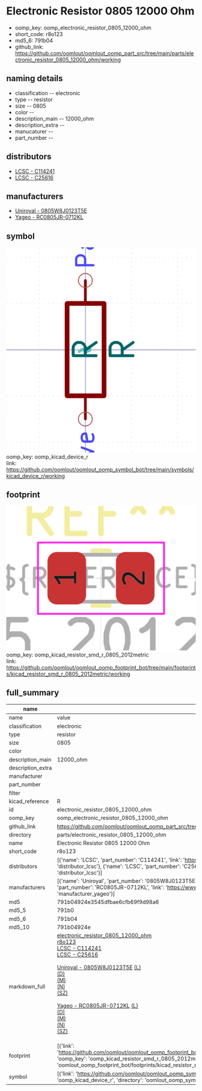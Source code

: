 # Electronic Resistor 0805 12000 Ohm

  
* oomp_key: oomp_electronic_resistor_0805_12000_ohm 
* short_code: r8o123
* md5_6: 791b04  
* github_link: https://github.com/oomlout/oomlout_oomp_part_src/tree/main/parts/electronic_resistor_0805_12000_ohm/working  
## naming details
* classification -- electronic
* type -- resistor
* size -- 0805
* color -- 
* description_main -- 12000_ohm
* description_extra -- 
* manucaturer -- 
* part_number -- 

## distributors
* [LCSC - C114241](https://lcsc.com/product-detail/C114241.html)  
* [LCSC - C25616](https://lcsc.com/product-detail/C25616.html)  

## manufacturers
* [Uniroyal - 0805W8J0123T5E]()  
* [Yageo - RC0805JR-0712KL](https://www.yageo.com/en/Chart/Download/pdf/RC0805JR-0712KL)  

## symbol

![](symbol/0/working/working_600.png)  
oomp_key: oomp_kicad_device_r  
link: https://github.com/oomlout/oomlout_oomp_symbol_bot/tree/main/symbols/kicad_device_r/working  

## footprint

![](footprint/0/working/working_600.png)  
oomp_key: oomp_kicad_resistor_smd_r_0805_2012metric  
link: https://github.com/oomlout/oomlout_oomp_footprint_bot/tree/main/footprints/kicad_resistor_smd_r_0805_2012metric/working  

## full_summary
| name | value | 
| --- | --- | 
| name | value | 
| classification | electronic | 
| type | resistor | 
| size | 0805 | 
| color |  | 
| description_main | 12000_ohm | 
| description_extra |  | 
| manufacturer |  | 
| part_number |  | 
| filter |  | 
| kicad_reference | R | 
| id | electronic_resistor_0805_12000_ohm | 
| oomp_key | oomp_electronic_resistor_0805_12000_ohm | 
| github_link | https://github.com/oomlout/oomlout_oomp_part_src/tree/main/parts/electronic_resistor_0805_12000_ohm/working | 
| directory | parts/electronic_resistor_0805_12000_ohm | 
| name | Electronic Resistor 0805 12000 Ohm | 
| short_code | r8o123 | 
| distributors | [{'name': 'LCSC', 'part_number': 'C114241', 'link': 'https://lcsc.com/product-detail/C114241.html', 'id': 'distributor_lcsc'}, {'name': 'LCSC', 'part_number': 'C25616', 'link': 'https://lcsc.com/product-detail/C25616.html', 'id': 'distributor_lcsc'}] | 
| manufacturers | [{'name': 'Uniroyal', 'part_number': '0805W8J0123T5E', 'link': '', 'id': 'manufacturer_uniroyal'}, {'name': 'Yageo', 'part_number': 'RC0805JR-0712KL', 'link': 'https://www.yageo.com/en/Chart/Download/pdf/RC0805JR-0712KL', 'id': 'manufacturer_yageo'}] | 
| md5 | 791b04924e3545dfbae6cfb69f9d98a6 | 
| md5_5 | 791b0 | 
| md5_6 | 791b04 | 
| md5_10 | 791b04924e | 
| markdown_full | [electronic_resistor_0805_12000_ohm](https://github.com/oomlout/oomlout_oomp_part_src/tree/main/parts/electronic_resistor_0805_12000_ohm/working)<br>[r8o123](https://github.com/oomlout/oomlout_oomp_part_src/tree/main/parts/electronic_resistor_0805_12000_ohm/working)<br>[LCSC - C114241<br>](https://lcsc.com/product-detail/C114241.html)[LCSC - C25616<br>](https://lcsc.com/product-detail/C25616.html)<br>[Uniroyal - 0805W8J0123T5E]() [(L)<br>](https://www.lcsc.com/search?q=0805W8J0123T5E)[(D)<br>](https://www.digikey.com/en/products?,keywords=0805W8J0123T5E)[(M)<br>](https://www.mouser.com/Search/Refine?Keyword=0805W8J0123T5E)[(N)<br>](https://www.newark.com/search?st=0805W8J0123T5E)[(SZ)<br>](https://so.szlcsc.com/global.html?k=0805W8J0123T5E)<br>[Yageo - RC0805JR-0712KL](https://www.yageo.com/en/Chart/Download/pdf/RC0805JR-0712KL) [(L)<br>](https://www.lcsc.com/search?q=RC0805JR-0712KL)[(D)<br>](https://www.digikey.com/en/products?,keywords=RC0805JR-0712KL)[(M)<br>](https://www.mouser.com/Search/Refine?Keyword=RC0805JR-0712KL)[(N)<br>](https://www.newark.com/search?st=RC0805JR-0712KL)[(SZ)<br>](https://so.szlcsc.com/global.html?k=RC0805JR-0712KL)<br> | 
| footprint | [{'link': 'https://github.com/oomlout/oomlout_oomp_footprint_bot/tree/main/foootprntss/kicad_resistor_smd_r_0805_2012metric', 'oomp_key': 'oomp_kicad_resistor_smd_r_0805_2012metric', 'directory': 'oomlout_oomp_footprint_bot/footprints/kicad_resistor_smd_r_0805_2012metric//working/working.kicad_mod'}] | 
| symbol | [{'link': 'https://github.com/oomlout/oomlout_oomp_symbol_bot/tree/main/symbols/kicad_device_r', 'oomp_key': 'oomp_kicad_device_r', 'directory': 'oomlout_oomp_symbol_bot/symbols/kicad_device_r//working/working.kicad_sym'}] | 
